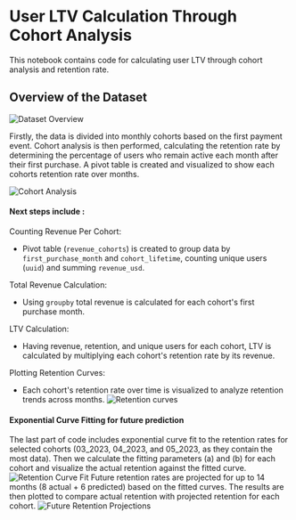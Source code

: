 # User LTV Calculation Through Cohort Analysis

This notebook contains code for calculating user LTV through cohort analysis and retention rate.

## Overview of the Dataset

![Dataset Overview](https://github.com/user-attachments/assets/d6e916b4-c9f5-4aad-89b6-466b34d940dd)

Firstly, the data is divided into monthly cohorts based on the first payment event. Cohort analysis is then performed, calculating the retention rate by determining the percentage of users who remain active each month after their first purchase. A pivot table is created and visualized to show each cohorts retention rate over months.

![Cohort Analysis](https://github.com/user-attachments/assets/e617dbb6-f958-4f4e-85df-1de3a460c13f)

#### Next steps include :

 Counting Revenue Per Cohort: 
   - Pivot table (`revenue_cohorts`) is created to group data by `first_purchase_month` and `cohort_lifetime`, counting unique users (`uuid`) and summing `revenue_usd`.

 Total Revenue Calculation: 
   - Using `groupby` total revenue is calculated for each cohort's first purchase month.

 LTV Calculation: 
   - Having revenue, retention, and unique users for each cohort, LTV is calculated by multiplying each cohort's retention rate by its revenue.

 Plotting Retention Curves: 
   - Each cohort's retention rate over time is visualized to analyze retention trends across months.
![Retention curves](https://github.com/user-attachments/assets/fb9cc5a2-0266-4e36-b5cf-a71e7ca9f79c)

#### Exponential Curve Fitting for future prediction

The last part of code includes exponential curve fit to the retention rates for selected cohorts (03_2023, 04_2023, and 05_2023, as they contain the most data). Then we calculate the fitting parameters \(a\) and \(b\) for each cohort and visualize the actual retention against the fitted curve.
![Retention Curve Fit](https://github.com/user-attachments/assets/70691eeb-3887-4cc2-8590-c43015eece4f)
Future retention rates are projected for up to 14 months (8 actual + 6 predicted)  based on the fitted curves. The results are then plotted to compare actual retention with projected retention 
for each cohort.
![Future Retention Projections](https://github.com/user-attachments/assets/87c6cc11-325a-4924-8e73-474124a198ef)
